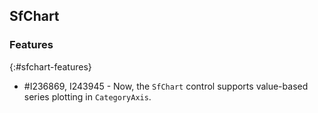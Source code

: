 ## SfChart

### Features
{:#sfchart-features}

* \#I236869, I243945 - Now, the `SfChart` control supports value-based series plotting in `CategoryAxis`.